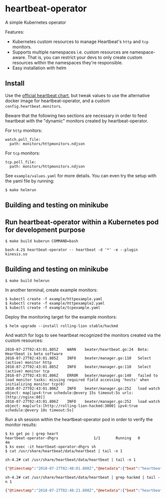 # heartbeat-operator

A simple Kubernetes operator 

Features:

- Kubernetes custom resources to manage Heartbeat's `http` and `tcp` monitors.
- Supports multiple namespaces i.e. custom resources are namespace-aware. That is, you can restrict your devs to only create custom resources within the namespaces they're responsible.
- Easy installation with helm

## Install

Use the [official heartbeat chart](https://github.com/helm/charts/tree/master/stable/heartbeat), but tweak values to use the alternative docker image for heartbeat-operator, and a custom `config.heartbeat.monitors`.

Beware that the following two sections are necessary in order to feed heartbeat with the "dynamic" monitors created by heartbeat-operator.

For `http` monitors:

```
watch.poll_file:
  path: monitors/httpmonitors.ndjson
```

For `tcp` monitors:

```
tcp.poll_file:
  path: monitors/httpmonitors.ndjson
```


See `example/values.yaml` for more details. You can even try the setup with the yaml file by running:

```
$ make helmrun
```

## Building and testing on minikube

## Run heartbeat-operator within a Kubernetes pod for development purpose

```
$ make build kuberun COMMAND=bash

bash-4.2$ heartbeat-operator -- heartbeat -d '*' -e --plugin kinesis.so
```

## Building and testing on minikube

```
$ make build helmrun
```

In another terminal, create example monitors:

```
$ kubectl create -f example/httpexample.yaml
$ kubectl create -f example/httpexample2.yaml
$ kubectl create -f example/tcpexample.yaml
```

Deploy the monitoring target for the example monitors:

```
$ helm upgrade --install rolling-lion stable/hackmd
```

And watch for logs to see heartbeat recognized the monitors created via the custom resources:

```
2018-07-27T02:43:01.805Z	WARN	beater/heartbeat.go:24	Beta: Heartbeat is beta software
2018-07-27T02:43:01.805Z	INFO	beater/manager.go:110	Select (active) monitor http
2018-07-27T02:43:01.805Z	INFO	beater/manager.go:110	Select (active) monitor tcp
2018-07-27T02:43:01.806Z	ERROR	beater/manager.go:140	failed to load monitor tasks: missing required field accessing 'hosts' when initializing monitor tcp(0)
2018-07-27T02:43:01.806Z	INFO	beater/manager.go:252	load watch object: map[ipv4:true schedule:@every 15s timeout:5s urls:[http://nginx:80]]
2018-07-27T02:43:01.806Z	INFO	beater/manager.go:252	load watch object: map[urls:[http://rolling-lion-hackmd:3000] ipv4:true schedule:@every 10s timeout:5s]
```

Run a sh session within the heartbeat-operator pod in order to verify the monitor results:

```
$ ks get po | grep heart
heartbeat-operator-dhgrs                1/1       Running   0          4m
$ ks exec -it heartbeat-operator-dhgrs sh
$ cat /usr/share/heartbeat/data/heartbeat | tail -n 1
```

```
sh-4.2# cat /usr/share/heartbeat/data/heartbeat | tail -n 1
```

```json
{"@timestamp":"2018-07-27T02:48:01.808Z","@metadata":{"beat":"heartbeat","type":"doc","version":"6.3.1"},"tcp":{"rtt":{"connect":{"us":17498}},"port":80},"http":{"rtt":{"validate":{"us":76514},"content":{"us":68},"total":{"us":169462},"write_request":{"us":126},"response_header":{"us":76445}},"response":{"status":200},"url":"http://google.com"},"monitor":{"duration":{"us":190514},"status":"up","scheme":"http","id":"http@http://google.com","name":"http","type":"http","host":"google.com","ip":"172.217.161.78"},"beat":{"name":"heartbeat-operator-dhgrs","hostname":"heartbeat-operator-dhgrs","version":"6.3.1"},"host":{"name":"heartbeat-operator-dhgrs"},"resolve":{"ip":"172.217.161.78","rtt":{"us":20751},"host":"google.com"},"type":"monitor"}
```

```
sh-4.2# cat /usr/share/heartbeat/data/heartbeat | grep hackmd | tail -n 1
```

```json
{"@timestamp":"2018-07-27T02:48:21.808Z","@metadata":{"beat":"heartbeat","type":"doc","version":"6.3.1"},"error":{"type":"io","message":"lookup rolling-lion-hackmd on 10.96.0.10:53: no such host"},"http":{"url":"http://rolling-lion-hackmd:3000"},"tcp":{"port":3000},"type":"monitor","beat":{"name":"heartbeat-operator-dhgrs","hostname":"heartbeat-operator-dhgrs","version":"6.3.1"},"host":{"name":"heartbeat-operator-dhgrs"},"monitor":{"duration":{"us":23021},"id":"http@http://rolling-lion-hackmd:3000","scheme":"http","name":"http","type":"http","host":"rolling-lion-hackmd","status":"down"},"resolve":{"host":"rolling-lion-hackmd"}}
```
